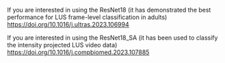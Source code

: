 If you are interested in using the ResNet18 (it has demonstrated the best performance for LUS frame-level classification in adults)
https://doi.org/10.1016/j.ultras.2023.106994

If you are interested in using the ResNet18_SA (it has been used to classify the intensity projected LUS video data)
https://doi.org/10.1016/j.compbiomed.2023.107885
